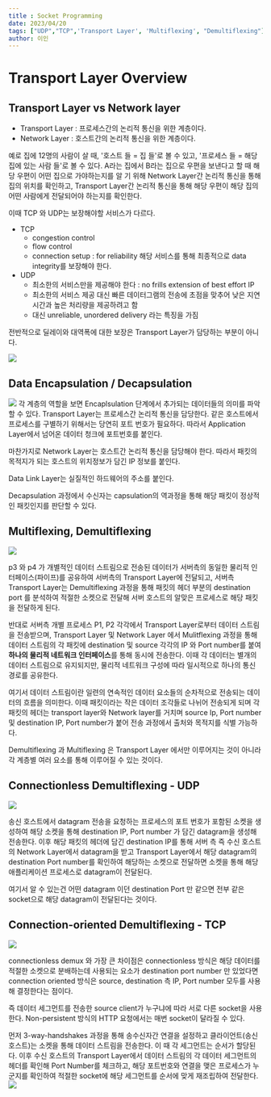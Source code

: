 ```yaml
---
title : Socket Programming
date: 2023/04/20
tags: ["UDP","TCP",'Transport Layer', 'Multiflexing', "Demultiflexing"]
author: 이인
---
```



# Transport Layer Overview

## Transport Layer vs Network layer

- Transport Layer : 프로세스간의 논리적 통신을 위한 계층이다.
- Network Layer : 호스트간의 논리적 통신을 위한 계층이다.

예로 집에 12명의 사람이 살 때, '호스트 들 = 집 들'로 볼 수 있고, '프로세스 들 = 해당 집에 있는 사람 들'로 볼 수 있다. 
A라는 집에서 B라는 집으로 우편을 보낸다고 할 때 해당 우편이 어떤 집으로 가야하는지를 알 기 위해 Network Layer간 논리적 통신을 통해 집의 위치를 확인하고, Transport Layer간 논리적 통신을 통해 해당 우편이 해당 집의 어떤 사람에게 전달되어야 하는지를 확인한다.

이때 TCP 와 UDP는 보장해야할 서비스가 다르다.

- TCP
	- congestion control
	- flow control
	- connection setup : for reliability
		해당 서비스를 통해 최종적으로 data integrity를 보장해야 한다.
- UDP 
	- 최소한의 서비스만을 제공해야 한다 : no frills extension of best effort IP
	- 최소한의 서비스 제공 대신 빠른 데이터그램의 전송에 초점을 맞추어 낮은 지연시간과 높은 처리량을 제공하려고 함
	- 대신 unreliable, unordered delivery 라는 특징을 가짐

전반적으로 딜레이와 대역폭에 대한 보장은 Transport Layer가 담당하는 부분이 아니다.

![](https://i.imgur.com/FCOosMT.png)


## Data Encapsulation / Decapsulation

![](https://i.imgur.com/sqQgEnx.png)
각 계층의 역할을 보면 Encaplsulation 단계에서 추가되는 데이터들의 의미를 파악할 수 있다.
Transport Layer는 프로세스간 논리적 통신을 담당한다. 같은 호스트에서 프로세스를 구별하기 위해서는 당연히 포트 번호가 필요하다. 따라서 Application Layer에서 넘어온 데이터 청크에 포트번호를 붙인다.

마찬가지로 Network Layer는 호스트간 논리적 통신을 담당해야 한다. 따라서 패킷의 목적지가 되는 호스트의 위치정보가 담긴 IP 정보를 붙인다. 

Data Link Layer는 실질적인 하드웨어의 주소를 붙인다. 

Decapsulation 과정에서 수신자는 capsulation의 역과정을 통해 해당 패킷이 정상적인 패킷인지를 판단할 수 있다.


## Multiflexing, Demultiflexing

![](https://i.imgur.com/mq4tCV6.png)

p3 와 p4 가 개별적인 데이터 스트림으로 전송된 데이터가 서버측의 동일한 물리적 인터페이스(파이프)를 공유하여 서버측의 Transport Layer에 전달되고, 서버측 Transport Layer는 Demultiflexing 과정을 통해 패킷의 헤더 부분의 destination port 를 분석하여 적절한 소켓으로 전달해 서버 호스트의 알맞은 프로세스로 해당 패킷을 전달하게 된다.

반대로 서버측 개별 프로세스 P1, P2 각각에서 Transport Layer로부터 데이터 스트림을 전송받으며, Transport Layer 및 Network Layer 에서 Mulitflexing 과정을 통해 데이터 스트림의 각 패킷에 destination 및 source 각각의 IP 와 Port number를 붙여 **하나의 물리적 네트워크 인터페이스**를 통해 동시에 전송한다. 이때 각 데이터는 별개의 데이터 스트림으로 유지되지만, 물리적 네트워크 구성에 따라 일시적으로 하나의 통신 경로를 공유한다.

여기서 데이터 스트림이란 일련의 연속적인 데이터 요소들의 순차적으로 전송되는 데이터의 흐름을 의미한다. 이때 패킷이라는 작은 데이터 조각들로 나뉘어 전송되게 되며 각 패킷의 헤더는 transport layer와 Network layer를 거치며 source Ip, Port number 및 destination IP, Port number가 붙어 전송 과정에서 출처와 목적지를 식별 가능하다.

Demultiflexing 과 Multiflexing 은 Transport Layer 에서만 이루어지는 것이 아니라 각 계층별 여러 요소를 통해 이루어질 수 있는 것이다.

## Connectionless Demultiflexing - UDP

![](https://i.imgur.com/plHEsvf.png)

송신 호스트에서 datagram 전송을 요청하는 프로세스의 포트 번호가 포함된 소켓을 생성하여 해당 소켓을 통해 destination IP, Port number 가 담긴 datagram을 생성해 전송한다. 이후 해당 패킷의 헤더에 담긴 destination IP를 통해 서버 측 즉 수신 호스트의 Network Layer에서 datagram을 받고 Transport Layer에서 해당 datagram의 destination Port number를 확인하여 해당하는 소켓으로 전달하면 소켓을 통해 해당 애플리케이션 프로세스로 datagram이 전달된다.

여기서 알 수 있는건 어떤 datagram 이던 destination Port 만 같으면 전부 같은 socket으로 해당 datagram이 전달된다는 것이다.


## Connection-oriented Demultiflexing - TCP

![](https://i.imgur.com/56FAPlu.png)

connectionless demux 와 가장 큰 차이점은 connectionless 방식은 해당 데이터를 적절한 소켓으로 분배하는데 사용되는 요소가 destination port number 만 있었다면 connection oriented 방식은 source, destination 측 IP, Port number 모두를 사용해 결정한다는 점이다.

즉 데이터 세그먼트를 전송한 source client가 누구냐에 따라 서로 다른 socket을 사용한다. Non-persistent 방식의 HTTP 요청에서는 매번 socket이 달라질 수 있다.

먼저 3-way-handshakes 과정을 통해 송수신자간 연결을 설정하고 클라이언트(송신 호스트)는 소켓을 통해 데이터 스트림을 전송한다. 이 때 각 세그먼트는 순서가 할당된다. 이후 수신 호스트의 Transport Layer에서 데이터 스트림의 각 데이터 세그먼트의 헤더를 확인해 Port Number를 체크하고, 해당 포트번호와 연결을 맺은 프로세스가 누군지를 확인하여 적절한 socket에 해당 세그먼트를 순서에 맞게 재조립하여 전달한다.
![](https://i.imgur.com/DvIMe4V.png)
